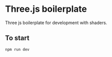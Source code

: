 # Three.js boilerplate
Three js boilerplate for development with shaders.

## To start
`npm run dev` 

